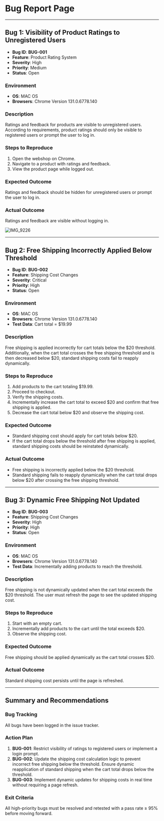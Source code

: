 # Bug Report Page

---

## Bug 1: Visibility of Product Ratings to Unregistered Users
- **Bug ID**: **BUG-001**
- **Feature**: Product Rating System
- **Severity**: High
- **Priority**: Medium
- **Status**: Open

### Environment
- **OS**: MAC OS
- **Browsers**: Chrome Version 131.0.6778.140

### Description
Ratings and feedback for products are visible to unregistered users. According to requirements, product ratings should only be visible to registered users or prompt the user to log in.

### Steps to Reproduce
1. Open the webshop on Chrome.
2. Navigate to a product with ratings and feedback.
3. View the product page while logged out.

### Expected Outcome
Ratings and feedback should be hidden for unregistered users or prompt the user to log in.

### Actual Outcome
Ratings and feedback are visible without logging in.

![IMG_9226](https://github.com/user-attachments/assets/8a1583f3-1c23-4801-bab0-4f5bdc96c058)



---

## Bug 2: Free Shipping Incorrectly Applied Below Threshold
- **Bug ID**: **BUG-002**
- **Feature**: Shipping Cost Changes
- **Severity**: Critical
- **Priority**: High
- **Status**: Open

### Environment
- **OS**: MAC OS
- **Browsers**: Chrome Version 131.0.6778.140
- **Test Data**: Cart total = $19.99

### Description
Free shipping is applied incorrectly for cart totals below the $20 threshold. Additionally, when the cart total crosses the free shipping threshold and is then decreased below $20, standard shipping costs fail to reapply dynamically.

### Steps to Reproduce
1. Add products to the cart totaling $19.99.
2. Proceed to checkout.
3. Verify the shipping costs.
4. Incrementally increase the cart total to exceed $20 and confirm that free shipping is applied.
5. Decrease the cart total below $20 and observe the shipping cost.

### Expected Outcome
- Standard shipping cost should apply for cart totals below $20.
- If the cart total drops below the threshold after free shipping is applied, standard shipping costs should be reinstated dynamically.

### Actual Outcome
- Free shipping is incorrectly applied below the $20 threshold.
- Standard shipping fails to reapply dynamically when the cart total drops below $20 after crossing the free shipping threshold.



---

## Bug 3: Dynamic Free Shipping Not Updated
- **Bug ID**: **BUG-003**
- **Feature**: Shipping Cost Changes
- **Severity**: High
- **Priority**: High
- **Status**: Open

### Environment
- **OS**: MAC OS
- **Browsers**: Chrome Version 131.0.6778.140
- **Test Data**: Incrementally adding products to reach the threshold.

### Description
Free shipping is not dynamically updated when the cart total exceeds the $20 threshold. The user must refresh the page to see the updated shipping cost.

### Steps to Reproduce
1. Start with an empty cart.
2. Incrementally add products to the cart until the total exceeds $20.
3. Observe the shipping cost.

### Expected Outcome
Free shipping should be applied dynamically as the cart total crosses $20.

### Actual Outcome
Standard shipping cost persists until the page is refreshed.



---

## Summary and Recommendations

### Bug Tracking
All bugs have been logged in the issue tracker.

### Action Plan
1. **BUG-001**: Restrict visibility of ratings to registered users or implement a login prompt.
2. **BUG-002**: Update the shipping cost calculation logic to prevent incorrect free shipping below the threshold. Ensure dynamic reapplication of standard shipping when the cart total drops below the threshold.
3. **BUG-003**: Implement dynamic updates for shipping costs in real time without requiring a page refresh.

### Exit Criteria
All high-priority bugs must be resolved and retested with a pass rate ≥ 95% before moving forward.
